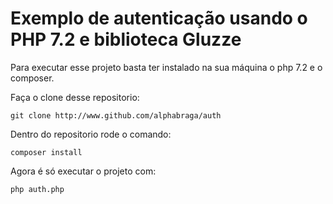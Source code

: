 # Exemplo de autenticação usando o PHP 7.2 e biblioteca Gluzze


Para executar esse projeto basta ter instalado na sua máquina o php 7.2 e o composer.

Faça o clone desse repositorio:

    git clone http://www.github.com/alphabraga/auth

Dentro do repositorio rode o comando:

    composer install
 
Agora é só executar o projeto com:
    
    php auth.php
